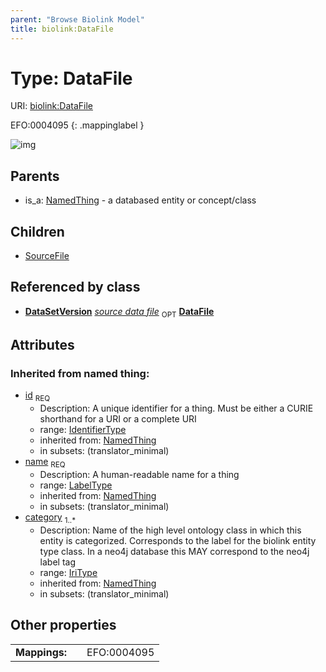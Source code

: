 ```yaml
---
parent: "Browse Biolink Model"
title: biolink:DataFile
---
```


# Type: DataFile




URI: [biolink:DataFile](https://w3id.org/biolink/vocab/DataFile)

EFO:0004095
{: .mappinglabel }

![img](http://yuml.me/diagram/nofunky;dir:TB/class/\[DataSetVersion]-%20source%20data%20file%200..1>\[DataFile&#124;id(i):identifier_type;name(i):label_type;category(i):iri_type%20%2B],%20\[DataFile]^-\[SourceFile],%20\[NamedThing]^-\[DataFile])

## Parents

 *  is_a: [NamedThing](NamedThing.md) - a databased entity or concept/class

## Children

 * [SourceFile](SourceFile.md)

## Referenced by class

 *  **[DataSetVersion](DataSetVersion.md)** *[source data file](source_data_file.md)*  <sub>OPT</sub>  **[DataFile](DataFile.md)**

## Attributes


### Inherited from named thing:

 * [id](id.md)  <sub>REQ</sub>
    * Description: A unique identifier for a thing. Must be either a CURIE shorthand for a URI or a complete URI
    * range: [IdentifierType](types/IdentifierType.md)
    * inherited from: [NamedThing](NamedThing.md)
    * in subsets: (translator_minimal)
 * [name](name.md)  <sub>REQ</sub>
    * Description: A human-readable name for a thing
    * range: [LabelType](types/LabelType.md)
    * inherited from: [NamedThing](NamedThing.md)
    * in subsets: (translator_minimal)
 * [category](category.md)  <sub>1..*</sub>
    * Description: Name of the high level ontology class in which this entity is categorized. Corresponds to the label for the biolink entity type class. In a neo4j database this MAY correspond to the neo4j label tag
    * range: [IriType](types/IriType.md)
    * inherited from: [NamedThing](NamedThing.md)
    * in subsets: (translator_minimal)

## Other properties

|  |  |  |
| --- | --- | --- |
| **Mappings:** | | EFO:0004095 |


